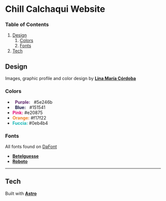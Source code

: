 # Chill Calchaqui Website

### Table of Contents

1. [Design](#design)
   1. [Colors](#colors)
   2. [Fonts](#fonts)
2. [Tech](#tech)

## Design

Images, graphic profile and color design by **[Lina María Córdoba](https://www.linkedin.com/in/lina-lampertheproject/)**

### Colors

- <span style="color:#5e246b; background-color: white; padding: .1rem .5rem;" >**Purple:**</span> #5e246b
- <span style="color:#151541; background-color: white; padding: .1rem .5rem;" >**Blue:**</span> #151541
- <span style="color:#e20875;" >**Pink:**</span> #e20875
- <span style="color:#f17f22;" >**Orange:**</span> #f17f22
- <span style="color:#0eb4b4;" >**Fuccia:**</span> #0eb4b4

### Fonts

All fonts found on [DaFont](https://www.dafont.com)

- **[Betelguesse](https://www.dafont.com/betelguesse.font?text=Chill+Calchaqui)**
- **[Roboto](https://www.dafont.com/roboto.font?text=Some+random+words+on+a+paragraph)**

---

## Tech

Built with **[Astro](https://astro.build/)**
